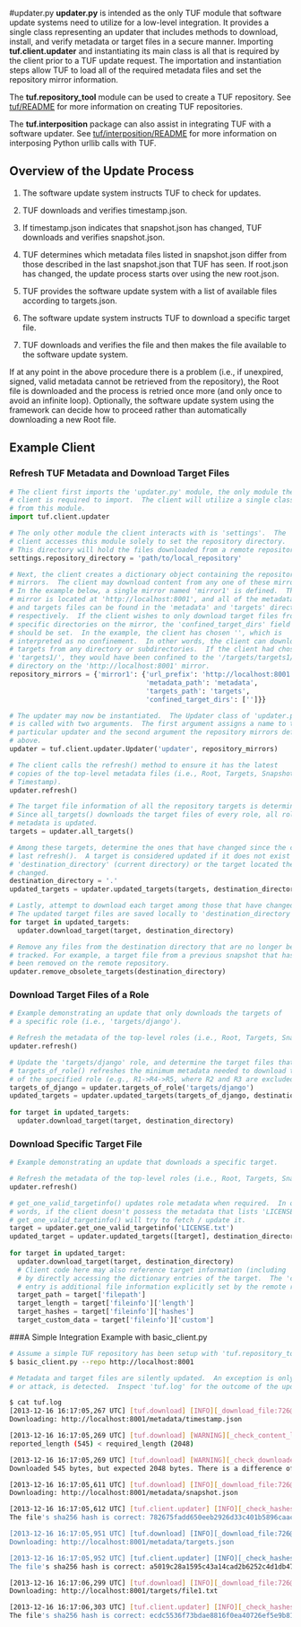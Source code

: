 #updater.py
**updater.py** is intended as the only TUF module that software update
systems need to utilize for a low-level integration.  It provides a single
class representing an updater that includes methods to download, install, and
verify metadata or target files in a secure manner.  Importing
**tuf.client.updater** and instantiating its main class is all that is
required by the client prior to a TUF update request.  The importation and
instantiation steps allow TUF to load all of the required metadata files
and set the repository mirror information.

The **tuf.repository_tool** module can be used to create a TUF repository.  See
[tuf/README](../README.md) for more information on creating TUF repositories.

The **tuf.interposition** package can also assist in integrating TUF with a
software updater.  See [tuf/interposition/README](../interposition/README.md)
for more information on interposing Python urllib calls with TUF.


## Overview of the Update Process

1. The software update system instructs TUF to check for updates.

2. TUF downloads and verifies timestamp.json.

3. If timestamp.json indicates that snapshot.json has changed, TUF downloads and
verifies snapshot.json.

4. TUF determines which metadata files listed in snapshot.json differ from those
described in the last snapshot.json that TUF has seen.  If root.json has changed,
the update process starts over using the new root.json.

5. TUF provides the software update system with a list of available files
according to targets.json.

6. The software update system instructs TUF to download a specific target
file.

7. TUF downloads and verifies the file and then makes the file available to
the software update system.


If at any point in the above procedure there is a problem (i.e., if unexpired,
signed, valid metadata cannot be retrieved from the repository), the Root file
is downloaded and the process is retried once more (and only once to avoid an
infinite loop).  Optionally, the software update system using the framework
can decide how to proceed rather than automatically downloading a new Root file.


## Example Client
### Refresh TUF Metadata and Download Target Files
```Python
# The client first imports the 'updater.py' module, the only module the
# client is required to import.  The client will utilize a single class
# from this module.
import tuf.client.updater

# The only other module the client interacts with is 'settings'.  The
# client accesses this module solely to set the repository directory.
# This directory will hold the files downloaded from a remote repository.
settings.repository_directory = 'path/to/local_repository'

# Next, the client creates a dictionary object containing the repository
# mirrors.  The client may download content from any one of these mirrors.
# In the example below, a single mirror named 'mirror1' is defined.  The
# mirror is located at 'http://localhost:8001', and all of the metadata
# and targets files can be found in the 'metadata' and 'targets' directory,
# respectively.  If the client wishes to only download target files from
# specific directories on the mirror, the 'confined_target_dirs' field
# should be set.  In the example, the client has chosen '', which is
# interpreted as no confinement.  In other words, the client can download
# targets from any directory or subdirectories.  If the client had chosen
# 'targets1/', they would have been confined to the '/targets/targets1/'
# directory on the 'http://localhost:8001' mirror. 
repository_mirrors = {'mirror1': {'url_prefix': 'http://localhost:8001',
                                  'metadata_path': 'metadata',
                                  'targets_path': 'targets',
                                  'confined_target_dirs': ['']}}

# The updater may now be instantiated.  The Updater class of 'updater.py'
# is called with two arguments.  The first argument assigns a name to this
# particular updater and the second argument the repository mirrors defined
# above.
updater = tuf.client.updater.Updater('updater', repository_mirrors)

# The client calls the refresh() method to ensure it has the latest
# copies of the top-level metadata files (i.e., Root, Targets, Snapshot,
# Timestamp).
updater.refresh()

# The target file information of all the repository targets is determined next.
# Since all_targets() downloads the target files of every role, all role
# metadata is updated.
targets = updater.all_targets()

# Among these targets, determine the ones that have changed since the client's
# last refresh().  A target is considered updated if it does not exist in
# 'destination_directory' (current directory) or the target located there has
# changed.
destination_directory = '.'
updated_targets = updater.updated_targets(targets, destination_directory)

# Lastly, attempt to download each target among those that have changed.
# The updated target files are saved locally to 'destination_directory'.
for target in updated_targets:
  updater.download_target(target, destination_directory)

# Remove any files from the destination directory that are no longer being
# tracked. For example, a target file from a previous snapshot that has since
# been removed on the remote repository.
updater.remove_obsolete_targets(destination_directory)
```

### Download Target Files of a Role
```Python
# Example demonstrating an update that only downloads the targets of            
# a specific role (i.e., 'targets/django').                                     

# Refresh the metadata of the top-level roles (i.e., Root, Targets, Snapshot, Timestamp).
updater.refresh()

# Update the 'targets/django' role, and determine the target files that have changed.
# targets_of_role() refreshes the minimum metadata needed to download the target files
# of the specified role (e.g., R1->R4->R5, where R2 and R3 are excluded).
targets_of_django = updater.targets_of_role('targets/django')                     
updated_targets = updater.updated_targets(targets_of_django, destination_directory)
                                                                                 
for target in updated_targets:                                                  
  updater.download_target(target, destination_directory)                        
```

### Download Specific Target File
```Python
# Example demonstrating an update that downloads a specific target.             

# Refresh the metadata of the top-level roles (i.e., Root, Targets, Snapshot, Timestamp).           
updater.refresh()

# get_one_valid_targetinfo() updates role metadata when required.  In other
# words, if the client doesn't possess the metadata that lists 'LICENSE.txt',
# get_one_valid_targetinfo() will try to fetch / update it.
target = updater.get_one_valid_targetinfo('LICENSE.txt')
updated_target = updater.updated_targets([target], destination_directory)
                                                                                 
for target in updated_target:                                                   
  updater.download_target(target, destination_directory)
  # Client code here may also reference target information (including 'custom')
  # by directly accessing the dictionary entries of the target.  The 'custom'
  # entry is additional file information explicitly set by the remote repository.
  target_path = target['filepath']
  target_length = target['fileinfo']['length']
  target_hashes = target['fileinfo']['hashes']
  target_custom_data = target['fileinfo']['custom']
```

###A Simple Integration Example with basic_client.py
``` Bash
# Assume a simple TUF repository has been setup with 'tuf.repository_tool.py'.
$ basic_client.py --repo http://localhost:8001

# Metadata and target files are silently updated.  An exception is only raised if an error,
# or attack, is detected.  Inspect 'tuf.log' for the outcome of the update process.

$ cat tuf.log
[2013-12-16 16:17:05,267 UTC] [tuf.download] [INFO][_download_file:726@download.py]
Downloading: http://localhost:8001/metadata/timestamp.json

[2013-12-16 16:17:05,269 UTC] [tuf.download] [WARNING][_check_content_length:589@download.py]
reported_length (545) < required_length (2048)

[2013-12-16 16:17:05,269 UTC] [tuf.download] [WARNING][_check_downloaded_length:656@download.py]
Downloaded 545 bytes, but expected 2048 bytes. There is a difference of 1503 bytes!

[2013-12-16 16:17:05,611 UTC] [tuf.download] [INFO][_download_file:726@download.py]
Downloading: http://localhost:8001/metadata/snapshot.json

[2013-12-16 16:17:05,612 UTC] [tuf.client.updater] [INFO][_check_hashes:636@updater.py]
The file's sha256 hash is correct: 782675fadd650eeb2926d33c401b5896caacf4fd6766498baf2bce2f3b739db4

[2013-12-16 16:17:05,951 UTC] [tuf.download] [INFO][_download_file:726@download.py]
Downloading: http://localhost:8001/metadata/targets.json

[2013-12-16 16:17:05,952 UTC] [tuf.client.updater] [INFO][_check_hashes:636@updater.py]
The file's sha256 hash is correct: a5019c28a1595c43a14cad2b6252c4d1db472dd6412a9204181ad6d61b1dd69a

[2013-12-16 16:17:06,299 UTC] [tuf.download] [INFO][_download_file:726@download.py]
Downloading: http://localhost:8001/targets/file1.txt

[2013-12-16 16:17:06,303 UTC] [tuf.client.updater] [INFO][_check_hashes:636@updater.py]
The file's sha256 hash is correct: ecdc5536f73bdae8816f0ea40726ef5e9b810d914493075903bb90623d97b1d8
